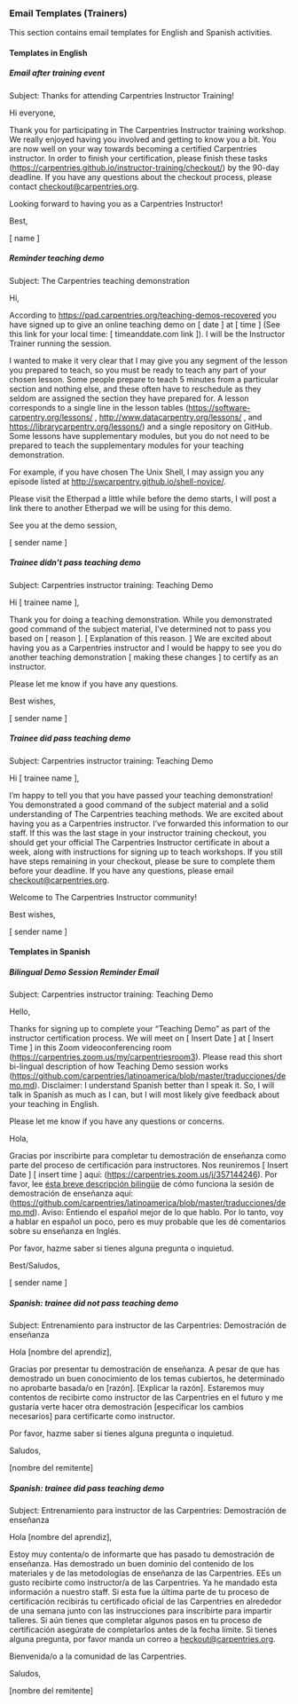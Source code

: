 ### Email Templates (Trainers)

This section contains email templates for English and Spanish activities.

#### Templates in English

##### Email after training event

Subject: Thanks for attending Carpentries Instructor Training!

Hi everyone, 

Thank you for participating in The Carpentries Instructor training workshop. We really enjoyed having you involved and getting to know you a bit. You are now well on your way towards becoming a certified Carpentries instructor. In order to finish your certification, please finish these tasks (https://carpentries.github.io/instructor-training/checkout/) by the 90-day deadline. If you have any questions about the checkout process, please contact checkout@carpentries.org. 

Looking forward to having you as a Carpentries Instructor!

Best,

[ name ]

##### Reminder teaching demo

Subject: The Carpentries teaching demonstration

Hi,

According to https://pad.carpentries.org/teaching-demos-recovered you have signed up to give an online teaching demo on [ date ] at [ time ] (See this link for your local time: [ timeanddate.com link ]). I will be the Instructor Trainer running the session.

I wanted to make it very clear that I may give you any segment of the lesson you prepared to teach, so you must be ready to teach any part of your chosen lesson. Some people prepare to teach 5 minutes from a particular section and nothing else, and these often have to reschedule as they seldom are assigned the section they have prepared for. A lesson corresponds to a single line in the lesson tables (https://software-carpentry.org/lessons/ , http://www.datacarpentry.org/lessons/ , and https://librarycarpentry.org/lessons/) and a single repository on GitHub. Some lessons have supplementary modules, but you do not need to be prepared to teach the supplementary modules for your teaching demonstration.

For example, if you have chosen The Unix Shell, I may assign you any episode listed at http://swcarpentry.github.io/shell-novice/.

Please visit the Etherpad a little while before the demo starts, I will post a link there to another Etherpad we will be using for this demo.

See you at the demo session,

[ sender name ] 

##### Trainee didn’t pass teaching demo

Subject: Carpentries instructor training: Teaching Demo

Hi [ trainee name ], 

Thank you for doing a teaching demonstration. While you demonstrated good command of the subject material, I’ve determined not to pass you based on [ reason ]. [ Explanation of this reason. ]  We are excited about having you as a Carpentries instructor and I would be happy to see you do another teaching demonstration [ making these changes ] to certify as an instructor. 

Please let me know if you have any questions. 

Best wishes,

[ sender name ] 

##### Trainee did pass teaching demo

Subject: Carpentries instructor training: Teaching Demo

Hi [ trainee name ], 

I’m happy to tell you that you have passed your teaching demonstration! You demonstrated a good command of the subject material and a solid understanding of The Carpentries teaching methods. We are excited about having you as a Carpentries instructor. I’ve forwarded this information to our staff. If this was the last stage in your instructor training checkout, you should get your official The Carpentries Instructor certificate in about a week, along with instructions for signing up to teach workshops. If you still have steps remaining in your checkout, please be sure to complete them before your deadline. If you have any questions, please email checkout@carpentries.org.

Welcome to The Carpentries Instructor community!

Best wishes,

[ sender name ] 

#### Templates in Spanish

##### Bilingual Demo Session Reminder Email

Subject: Carpentries instructor training: Teaching Demo

Hello,

Thanks for signing up to complete your “Teaching Demo” as part of the instructor certification process.  We will meet on [ Insert Date ] at [ Insert Time ] in this Zoom videoconferencing room (https://carpentries.zoom.us/my/carpentriesroom3). Please read this short bi-lingual description of how Teaching Demo session works (https://github.com/carpentries/latinoamerica/blob/master/traducciones/demo.md). Disclaimer: I understand Spanish better than I speak it. So, I will talk in Spanish as much as I can, but I will most likely give feedback about your teaching in English.

Please let me know if you have any questions or concerns.

Hola,

Gracias por inscribirte para completar tu demostración de enseñanza como parte del proceso de certificación para instructores. Nos reuniremos [ Insert Date ] [ insert time ] aquí: (https://carpentries.zoom.us/j/357144246). Por favor, lee [ésta breve descripción bilingüe](https://github.com/carpentries/latinoamerica/blob/master/traducciones/demo.md) de cómo funciona la sesión de demostración de enseñanza aquí: (https://github.com/carpentries/latinoamerica/blob/master/traducciones/demo.md). Aviso: Entiendo el español mejor de lo que hablo. Por lo tanto, voy a hablar en español un poco, pero es muy probable que les dé comentarios sobre su enseñanza en Inglés.

Por favor, hazme saber si tienes alguna pregunta o inquietud.

Best/Saludos,

[ sender name ]


##### Spanish: trainee did not pass teaching demo

Subject: Entrenamiento para instructor de las Carpentries: Demostración de enseñanza

Hola [nombre del aprendiz],

Gracias por presentar tu demostración de enseñanza. A pesar de que has demostrado un buen conocimiento de los temas cubiertos, he determinado no aprobarte basada/o en [razón]. [Explicar la razón]. Estaremos muy contentos de recibirte como instructor de las Carpentries en el futuro y me gustaría verte hacer otra demostración [especificar los cambios necesarios] para certificarte como instructor.

Por favor, hazme saber si tienes alguna pregunta o inquietud.

Saludos,

[nombre del remitente]

##### Spanish: trainee did pass teaching demo

Subject: Entrenamiento para instructor de las Carpentries: Demostración de enseñanza

Hola [nombre del aprendiz],

Estoy muy contenta/o de informarte que has pasado tu demostración de enseñanza. Has demostrado un buen dominio del contenido de los materiales y de las metodologías de enseñanza de las Carpentries. EEs un gusto recibirte como instructor/a de las Carpentries. Ya he mandado esta información a nuestro staff. Si esta fue la última parte de tu proceso de certificación recibirás tu certificado oficial de las Carpentries en alrededor de una semana junto con las instrucciones para inscribirte para impartir talleres. Si aún tienes que completar algunos pasos en tu proceso de certificación asegúrate de completarlos antes de la fecha límite. Si tienes alguna pregunta, por favor manda un correo a heckout@carpentries.org.

Bienvenida/o a la comunidad de las Carpentries.

Saludos,

[nombre del remitente]
